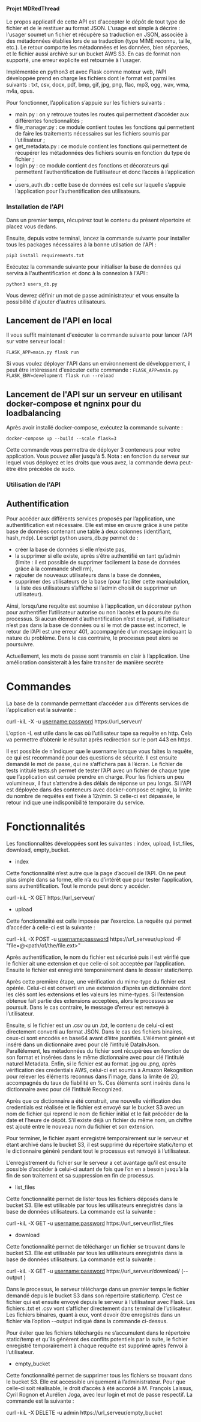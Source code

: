 #### Projet MDRedThread

Le propos applicatif de cette API est d'accepter le dépôt de tout type de fichier et de le restituer au format JSON.
L'usage est simple à décrire : l'usager soumet un fichier et récupère sa traduction en JSON, associée à des métadonnées établies lors de sa traduction (type MIME reconnu, taille, etc.). Le retour comporte les métadonnées et les données, bien séparées, et le fichier aussi archivé sur un bucket AWS S3. En cas de format non supporté, une erreur explicite est retournée à l'usager.

Implémentée en python3 et avec Flask comme moteur web, l’API développée prend en charge les fichiers dont le format est parmi les suivants : txt, csv, docx, pdf, bmp, gif, jpg, png, flac, mp3, ogg, wav, wma, m4a, opus.

Pour fonctionner, l’application s’appuie sur les fichiers suivants :
- main.py : on y retrouve toutes les routes qui permettent d’accéder aux différentes fonctionnalités ;
- file_manager.py : ce module contient toutes les fonctions qui permettent de faire les traitements nécessaires sur les fichiers soumis par l’utilisateur ;
- get_metadata.py : ce module contient les fonctions qui permettent de récupérer les métadonnées des fichiers soumis en fonction du type de fichier ;
- login.py : ce module contient des fonctions et décorateurs qui permettent l’authentification de l’utilisateur et donc l’accès à l’application ;
- users_auth.db : cette base de données est celle sur laquelle s’appuie l’application pour l’authentification des utilisateurs.


### Installation de l'API

Dans un premier temps, récupérez tout le contenu du présent répertoire et placez vous dedans.

Ensuite, depuis votre terminal, lancez la commande suivante pour installer tous les packages nécessaires à la bonne utilsation de l'API :
```
pip3 install requirements.txt
```
Exécutez la commande suivante pour initialiser la base de données qui servira à l'authentification et donc à la connexion à l'API :
```
python3 users_db.py
```
Vous devrez définir un mot de passe administrateur et vous ensuite la possibilité d'ajouter d'autres utilisateurs.

## Lancement de l'API en local

Il vous suffit maintenant d'exécuter la commande suivante pour lancer l'API sur votre serveur local :
```
FLASK_APP=main.py flask run
```
Si vous voulez déployer l'API dans un environnement de développement, il peut être intéressant d'exécuter cette commande : ```FLASK_APP=main.py FLASK_ENV=development flask run --reload```

## Lancement de l'API sur un serveur en utilisant docker-compose et ngninx pour du loadbalancing

Après avoir installé docker-compose, exécutez la commande suivante :
```
docker-compose up --build --scale flask=3
```
Cette commande vous permettra de déployer 3 conteneurs pour votre application. Vous pouvez aller jusqu'à 5. Nota : en fonction du serveur sur lequel vous déployez et les droits que vous avez, la commande devra peut-être être précédée de sudo.


### Utilisation de l'API

## Authentification

Pour accéder aux différents services proposés par l’application, une authentification est nécessaire. Elle est mise en œuvre grâce à une petite base de données contenant une table à deux colonnes (identifiant, hash_mdp). Le script python users_db.py permet de :
- créer la base de données si elle n’existe pas,
- la supprimer si elle existe, après s’être authentifié en tant qu’admin (limite : il est possible de supprimer facilement la base de données grâce à la commande shell rm),
- rajouter de nouveaux utilisateurs dans la base de données,
- supprimer des utilisateurs de la base (pour faciliter cette manipulation, la liste des utilisateurs s’affiche si l’admin choisit de supprimer un utilisateur).

Ainsi, lorsqu’une requête est soumise à l’application, un décorateur python pour authentifier l’utilisateur autorise ou non l’accès et la poursuite du processus. Si aucun élément d’authentification n’est envoyé, si l’utilisateur n’est pas dans la base de données ou si le mot de passe est incorrect, le retour de l’API est une erreur 401, accompagnée d’un message indiquant la nature du problème. Dans le cas contraire, le processus peut alors se poursuivre.

Actuellement, les mots de passe sont transmis en clair à l’application. Une amélioration consisterait à les faire transiter de manière secrète

# Commandes

La base de la commande permettant d’accéder aux différents services de l’application est la suivante :

curl -kiL -X <METHOD> -u <username:password> https://url_serveur/

L’option -L est utile dans le cas où l’utilisateur tape sa requête en http. Cela va permettre d’obtenir le résultat après redirection sur le port 443 en https.

Il est possible de n’indiquer que le username lorsque vous faites la requête, ce qui est recommandé pour des questions de sécurité. Il est ensuite demandé le mot de passe, qui ne s’affichera pas à l’écran.
Le fichier de tests intitulé tests.sh permet de tester l’API avec un fichier de chaque type que l’application est censée prendre en charge. Pour les fichiers un peu volumineux, il faut s’attendre à des délais de réponse un peu longs.
Si l'API est déployée dans des conteneurs avec docker-compose et nginx, la limite du nombre de requêtes est fixée à 12r/min. Si celle-ci est dépassée, le retour indique une indisponibilité temporaire du service.


# Fonctionnalités

Les fonctionnalités développées sont les suivantes : index, upload, list_files, download, empty_bucket.

* index

Cette fonctionnalité n’est autre que la page d’accueil de l’API. On ne peut plus simple dans sa forme, elle n’a eu d’intérêt que pour tester l’application, sans authentification. Tout le monde peut donc y accéder.

curl -kiL -X GET https://url_serveur/

* upload

Cette fonctionnalité est celle imposée par l’exercice. La requête qui permet d’accéder à celle-ci est la suivante :

curl -kiL -X POST -u <username:password> https://url_serveur/upload -F "file=@<path/of/the/file.ext>"

Après authentification, le nom du fichier est sécurisé puis il est vérifié que le fichier ait une extension et que celle-ci soit acceptée par l’application. Ensuite le fichier est enregistré temporairement dans le dossier static/temp.

Après cette première étape, une vérification du mime-type du fichier est opérée. Celui-ci est converti en une extension d’après un dictionnaire dont les clés sont les extensions et les valeurs les mime-types. Si l’extension obtenue fait partie des extensions acceptées, alors le processus se poursuit. Dans le cas contraire, le message d’erreur est renvoyé à l’utilisateur.

Ensuite, si le fichier est un .csv ou un .txt, le contenu de celui-ci est directement converti au format JSON. Dans le cas des fichiers binaires, ceux-ci sont encodés en base64 avant d’être jsonifiés. L’élément généré est inséré dans un dictionnaire avec pour clé l’intitulé DataInJson. Parallèlement, les métadonnées du fichier sont récupérées en fonction de son format et insérées dans le même dictionnaire avec pour clé l’intitulé naturel Metadata. Enfin, si le fichier est au format .jpg ou .png, après vérification des credentials AWS, celui-ci est soumis à Amazon Rekognition pour relever les éléments reconnus dans l’image, dans la limite de 20, accompagnés du taux de fiabilité en %. Ces éléments sont insérés dans le dictionnaire avec pour clé l’intitulé Recognized.

Après que ce dictionnaire a été construit, une nouvelle vérification des credentials est réalisée et le fichier est envoyé sur le bucket S3 avec un nom de fichier qui reprend le nom de fichier initial et le fait précéder de la date et l’heure de dépôt. S’il existe déjà un fichier du même nom, un chiffre est ajouté entre le nouveau nom du fichier et son extension.

Pour terminer, le fichier ayant enregistré temporairement sur le serveur et étant archivé dans le bucket S3, il est supprimé du répertoire static/temp et le dictionnaire généré pendant tout le processus est renvoyé à l’utilisateur.

L’enregistrement du fichier sur le serveur a cet avantage qu’il est ensuite possible d’accéder à celui-ci autant de fois que l’on en a besoin jusqu’à la fin de son traitement et sa suppression en fin de processus.

* list_files

Cette fonctionnalité permet de lister tous les fichiers déposés dans le bucket S3. Elle est utilisable par tous les utilisateurs enregistrés dans la base de données utilisateurs. La commande est la suivante :

curl -kiL -X GET -u <username:password> https://url_serveur/list_files

* download

Cette fonctionnalité permet de télécharger un fichier se trouvant dans le bucket S3. Elle est utilisable par tous les utilisateurs enregistrés dans la base de données utilisateurs. La commande est la suivante :

curl -kiL -X GET -u <username:password> https://url_serveur/download/<filename> (--output <destinationfilepath>)

Dans le processus, le serveur télécharge dans un premier temps le fichier demandé depuis le bucket S3 dans son répertoire static/temp. C’est ce fichier qui est ensuite envoyé depuis le serveur à l’utilisateur avec Flask. Les fichiers .txt et .csv vont s’afficher directement dans terminal de l’utilisateur. Les fichiers binaires, quant à eux, vont devoir être enregistrés dans un fichier via l’option --output indiqué dans la commande ci-dessus.

Pour éviter que les fichiers téléchargés ne s’accumulent dans le répertoire static/temp et qu’ils génèrent des conflits potentiels par la suite, le fichier enregistré temporairement à chaque requête est supprimé après l’envoi à l’utilisateur.

* empty_bucket

Cette fonctionnalité permet de supprimer tous les fichiers se trouvant dans le bucket S3. Elle est accessible uniquement à l’administrateur. Pour que celle-ci soit réalisable, le droit d’accès à été accordé à M. François Laissus, Cyril Rognon et Aurélien Joga, avec leur login et mot de passe respectif. La commande est la suivante :

curl -kiL -X DELETE -u admin https://url_serveur/empty_bucket
